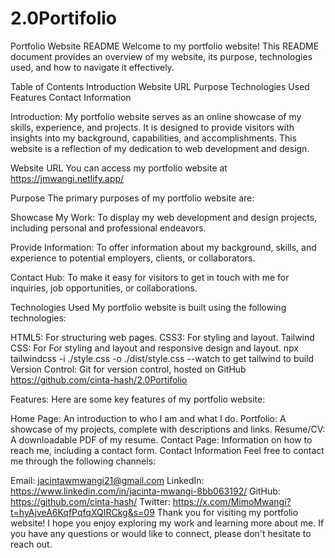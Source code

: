 # 2.0Portifolio
Portfolio Website README Welcome to my portfolio website! This README document provides an overview of my website, its purpose, technologies used, and how to navigate it effectively.

Table of Contents Introduction Website URL Purpose Technologies Used Features Contact Information

Introduction: My portfolio website serves as an online showcase of my skills, experience, and projects. It is designed to provide visitors with insights into my background, capabilities, and accomplishments. This website is a reflection of my dedication to web development and design.

Website URL You can access my portfolio website at https://jmwangi.netlify.app/

Purpose The primary purposes of my portfolio website are:

Showcase My Work: To display my web development and design projects, including personal and professional endeavors.

Provide Information: To offer information about my background, skills, and experience to potential employers, clients, or collaborators.

Contact Hub: To make it easy for visitors to get in touch with me for inquiries, job opportunities, or collaborations.

Technologies Used My portfolio website is built using the following technologies:

HTML5: For structuring web pages. CSS3: For styling and layout.
Tailwind CSS: For For styling and layout and responsive design and layout.
npx tailwindcss -i ./style.css -o ./dist/style.css --watch to get tailwind to build
Version Control: Git for version control, hosted on GitHub https://github.com/cinta-hash/2.0Portifolio

Features: Here are some key features of my portfolio website:

Home Page: An introduction to who I am and what I do. Portfolio: A showcase of my projects, complete with descriptions and links. Resume/CV: A downloadable PDF of my resume. Contact Page: Information on how to reach me, including a contact form. Contact Information Feel free to contact me through the following channels:

Email: jacintawmwangi21@gmail.com LinkedIn: https://www.linkedin.com/in/jacinta-mwangi-8bb063192/ GitHub: https://github.com/cinta-hash/
 Twitter: https://x.com/MimoMwangi?t=hyAjveA6KqfPqfqXQIRCkg&s=09 Thank you for visiting my portfolio website! I hope you enjoy exploring my work and learning more about me. If you have any questions or would like to connect, please don't hesitate to reach out.
